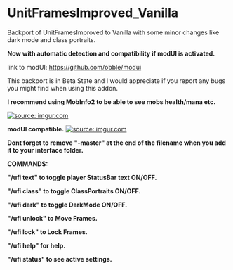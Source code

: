 # UnitFramesImproved_Vanilla
Backport of UnitFramesImproved to Vanilla with some minor changes like dark mode and class portraits.

<b>Now with automatic detection and compatibility if modUI is activated.</b>

link to modUI: https://github.com/obble/modui

This backport is in Beta State and I would appreciate if you report any bugs you might find when using this addon.

<b>I recommend using MobInfo2 to be able to see mobs health/mana etc.</b>

<a href="http://imgur.com/hhThw0u"><img src="http://i.imgur.com/hhThw0u.png" title="source: imgur.com" /></a>

<b>modUI compatible.</b>
<a href="http://imgur.com/nwbY55L"><img src="http://i.imgur.com/nwbY55L.png" title="source: imgur.com" /></a>

<b>Dont forget to remove "-master" at the end of the filename when you add it to your interface folder.</b>

<b>COMMANDS: </b>

<b>"/ufi text" to toggle player StatusBar text ON/OFF.</b>

<b>"/ufi class" to toggle ClassPortraits ON/OFF.</b>

<b>"/ufi dark" to toggle DarkMode ON/OFF.</b>

<b>"/ufi unlock" to Move Frames.</b>

<b>"/ufi lock" to Lock Frames.</b>

<b>"/ufi help" for help.</b>

<b>"/ufi status" to see active settings.</b>
